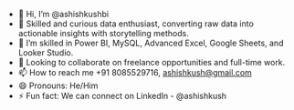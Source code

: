 - 👋 Hi, I’m @ashishkushbi 
- 👀 Skilled and curious data enthusiast, converting raw data into actionable insights with storytelling methods.
- 🌱 I’m skilled in Power BI, MySQL, Advanced Excel, Google Sheets, and Looker Studio.
- 💞️ Looking to collaborate on freelance opportunities and full-time work.
- 📫 How to reach me +91 8085529716, ashishkush@gmail.com
- 😄 Pronouns: He/Him
- ⚡ Fun fact: We can connect on LinkedIn - @ashishkush

<!---
ashishkushbi/ashishkushbi is a ✨ special ✨ repository because its `README.md` (this file) appears on your GitHub profile.
You can click the Preview link to take a look at your changes.
--->
